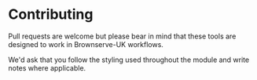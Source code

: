 # Contributing
Pull requests are welcome but please bear in mind that these tools are designed to work in Brownserve-UK workflows.

We'd ask that you follow the styling used throughout the module and write notes where applicable.